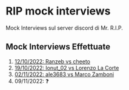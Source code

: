 # RIP mock interviews

Mock Interviews sul server discord di Mr. R.I.P.

## Mock Interviews Effettuate

1. [12/10/2022: Ranzeb vs cheeto](mock01/mock01.md)
2. [19/10/2022: Ionut_02 vs Lorenzo La Corte](mock02/mock02.md)
3. [02/11/2022: ale3683 vs Marco Zamboni](mock03/mock03.md)
4. 09/11/2022: ❓